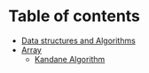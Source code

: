 # Table of contents

* [Data structures and Algorithms](README.md)
* [Array](array/README.md)
  * [Kandane Algorithm](array/kandane.md)

